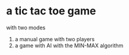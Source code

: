 # a tic tac toe game

with two modes 
1) a manual game with two players
2) a game with AI with the MIN-MAX algorithm
